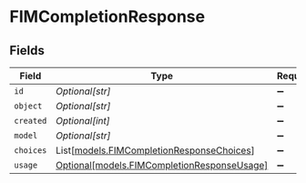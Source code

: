 # FIMCompletionResponse


## Fields

| Field                                                                                  | Type                                                                                   | Required                                                                               | Description                                                                            | Example                                                                                |
| -------------------------------------------------------------------------------------- | -------------------------------------------------------------------------------------- | -------------------------------------------------------------------------------------- | -------------------------------------------------------------------------------------- | -------------------------------------------------------------------------------------- |
| `id`                                                                                   | *Optional[str]*                                                                        | :heavy_minus_sign:                                                                     | N/A                                                                                    | 5b35cc2e69bf4ba9a11373ee1f1937f8                                                       |
| `object`                                                                               | *Optional[str]*                                                                        | :heavy_minus_sign:                                                                     | N/A                                                                                    | chat.completion                                                                        |
| `created`                                                                              | *Optional[int]*                                                                        | :heavy_minus_sign:                                                                     | N/A                                                                                    | 1702256327                                                                             |
| `model`                                                                                | *Optional[str]*                                                                        | :heavy_minus_sign:                                                                     | N/A                                                                                    | codestral-latest                                                                       |
| `choices`                                                                              | List[[models.FIMCompletionResponseChoices](../models/fimcompletionresponsechoices.md)] | :heavy_minus_sign:                                                                     | N/A                                                                                    |                                                                                        |
| `usage`                                                                                | [Optional[models.FIMCompletionResponseUsage]](../models/fimcompletionresponseusage.md) | :heavy_minus_sign:                                                                     | N/A                                                                                    |                                                                                        |